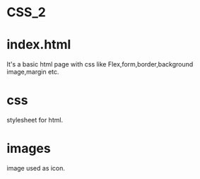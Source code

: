# CSS_2

# index.html
It's a basic html page with css like Flex,form,border,background image,margin etc.

# css
stylesheet for html.

# images
image used as icon.
